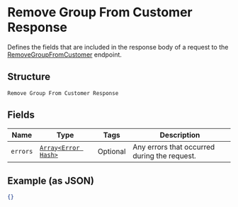 
# Remove Group From Customer Response

Defines the fields that are included in the response body of
a request to the [RemoveGroupFromCustomer](#endpoint-removegroupfromcustomer)
endpoint.

## Structure

`Remove Group From Customer Response`

## Fields

| Name | Type | Tags | Description |
|  --- | --- | --- | --- |
| `errors` | [`Array<Error Hash>`](/doc/models/error.md) | Optional | Any errors that occurred during the request. |

## Example (as JSON)

```json
{}
```

